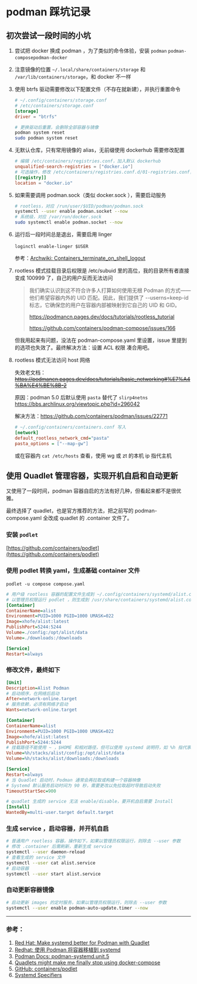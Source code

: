 # podman 踩坑记录

## 初次尝试一段时间的小坑

1. 尝试把 docker 换成 podman ，为了类似的命令体验，安装 `podman`​ `podman-compose`​ `podman-docker`​
2. 注意镜像的位置 `~/.local/share/containers/storage`​ 和 `/var/lib/containers/storage`​，和 docker 不一样
3. 使用 btrfs 驱动需要修改以下配置文件（不存在就新建），并执行重置命令

   ```toml
   # ~/.config/containers/storage.conf
   # /etc/containers/storage.conf
   [storage]
   driver = "btrfs"
   ```

   ```bash
   # 更换驱动后重置，会删除全部容器与镜像
   podman system reset
   sudo podman system reset
   ```
4. 无默认仓库，只有常用镜像的 alias，无前缀使用 dockerhub 需要修改配置

   ```toml
   # 编辑 /etc/containers/registries.conf，加入默认 dockerhub
   unqualified-search-registries = ["docker.io"]
   # 可选操作，修改 /etc/containers/registries.conf.d/01-registries.conf，可以使用镜像站（虽然现在全寄完了）
   [[registry]]
   location = "docker.io"
   ```
5. 如果需要调用 podman.sock（类似 docker.sock ），需要启动服务

   ```bash
   # rootless，对应 /run/user/$UID/podman/podman.sock
   systemctl --user enable podman.socket --now
   # 系统级，对应 /var/run/docker.sock
   sudo systemctl enable podman.socket --now
   ```
6. 运行后一段时间总是退出，需要启用 linger

   `loginctl enable-linger $USER`​

   参考：[Archwiki: Containers_terminate_on_shell_logout](https://wiki.archlinux.org/title/Podman#Containers_terminate_on_shell_logout)
7. rootless 模式挂载目录后权限是 /etc/subuid 里的高位，我的目录所有者直接变成 100999 了，自己的用户反而无法访问

   > 我们确实认识到这不符合许多人打算如何使用无根 Podman 的方式——他们希望容器内外的 UID 匹配。因此，我们提供了 --userns=keep-id 标志，它确保您的用户在容器内部被映射到它自己的 UID 和 GID。
   >
   > https://podmancn.pages.dev/docs/tutorials/rootless_tutorial
   >
   > https://github.com/containers/podman-compose/issues/166

   但我用起来有问题，没法在 podman-compose.yaml 里设置，issue 里提到的选项也失效了。最终解决方法：设置 ACL 权限 凑合用吧。
8. rootless 模式无法访问 host 网络

   失效老文档：~~https://podmancn.pages.dev/docs/tutorials/basic_networking#%E7%A4%BA%E4%BE%8B-2~~

   原因：podman 5.0 后默认使用 `pasta` ​替代了 `slirp4netns`​ https://bbs.archlinux.org/viewtopic.php?id=296042

   解决方法：https://github.com/containers/podman/issues/22771

   ```ini
   # ~/.config/containers/containers.conf 写入
   [network]
   default_rootless_network_cmd="pasta"
   pasta_options = ["--map-gw"]
   ```

   或在容器内 `cat /etc/hosts`​ 查看，使用 wg 或 zt 的本机 ip 指代主机

## 使用 Quadlet 管理容器，实现开机自启和自动更新

又使用了一段时间，podman 容器自启的方法有好几种，但看起来都不是很优雅。

最终选择了 quadlet，也是官方推荐的方法，把之前写的 podman-compose.yaml 全改成 quadlet 的 .container 文件了。

### 安装 `podlet`​

[https://github.com/containers/podlet](https://github.com/containers/podlet)

### 使用 podlet 转换 yaml，生成基础 container 文件

​`podlet -u compose compose.yaml`​

```ini
# 用户级 rootless 容器的配置文件生成到 ~/.config/containers/systemd/alist.container
# 以管理员权限运行 podlet ，则生成到 /usr/share/containers/systemd/alist.container ，也可以手动放在 /etc/containers/systemd/ 里
[Container]
ContainerName=alist
Environment=PUID=1000 PGID=1000 UMASK=022
Image=xhofe/alist:latest
PublishPort=5244:5244
Volume=./config:/opt/alist/data
Volume=./downloads:/downloads

[Service]
Restart=always
```

### 修改文件，最终如下

```ini
[Unit]
Description=Alist Podman
# 启动顺序，在网络后启动
After=network-online.target
# 服务依赖，必须有网络才启动
Wants=network-online.target

[Container]
ContainerName=alist
Environment=PUID=1000 PGID=1000 UMASK=022
Image=xhofe/alist:latest
PublishPort=5244:5244
# 挂载路径不能使用 ~ ，$HOME 和相对路径，但可以使用 systemd 说明符，如 %h 指代家目录
Volume=%h/stacks/alist/config:/opt/alist/data
Volume=%h/stacks/alist/downloads:/downloads

[Service]
Restart=always
# 当 Quadlet 启动时，Podman 通常会再拉取或构建一个容器映像
# Systemd 默认服务启动时间为 90 秒，需要更改以免拉取超时导致启动失败
TimeoutStartSec=900

# quadlet 生成的 service 无法 enable/disable，要开机自启需要 Install
[Install]
WantedBy=multi-user.target default.target
```

### 生成 service ，启动容器，并开机自启

```bash
# 普通用户 rootless 容器，操作如下，如果以管理员权限运行，则除去 --user 参数
# 修改 .container 后需刷新，重新生成 service
systemctl --user daemon-reload
# 查看生成的 service 文件
systemctl --user cat alist.service
# 启动容器
systemctl --user start alist.service
```

### 自动更新容器镜像

```bash
# 启动更新 images 的定时服务，如果以管理员权限运行，则除去 --user 参数
systemctl --user enable podman-auto-update.timer --now
```

---

### **参考：** 

1. [Red Hat: Make systemd better for Podman with Quadlet](https://www.redhat.com/sysadmin/quadlet-podman)
2. [Redhat: 使用 Podman 将容器移植到 systemd](https://docs.redhat.com/zh_hans/documentation/red_hat_enterprise_linux/9/html/building_running_and_managing_containers/assembly_porting-containers-to-systemd-using-podman_building-running-and-managing-containers#auto-generating-a-systemd-unit-file-using-quadlets_assembly_porting-containers-to-systemd-using-podman)
3. [Podman Docs: podman-systemd.unit.5](https://docs.podman.io/en/latest/markdown/podman-systemd.unit.5.html)
4. [Quadlets might make me finally stop using docker-compose](https://major.io/p/quadlets-replace-docker-compose/)
5. [GitHub: containers/podlet](https://github.com/containers/podlet)
6. [Systemd Specifiers](https://www.freedesktop.org/software/systemd/man/latest/systemd.unit.html#Specifiers)
